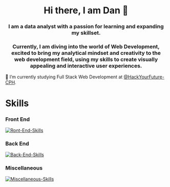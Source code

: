  # <div style="text-align: center" align="center">Hi there, I am Dan 👋 </div>


###  <div style="text-align: center"> I am a data analyst with a passion for learning and expanding my skillset.</div>
### <div style="text-align: center">Currently, I am diving into the world of Web Development, excited to bring my analytical mindset and creativity to the web development field, using my skills to create visually appealing and interactive user experiences. </div>
🌱 I’m currently studying Full Stack Web Development at [@HackYourFuture-CPH](https://github.com/HackYourFuture-CPH).
# 



# Skills

### Front End
[![Ront-End-Skills](https://skills.thijs.gg/icons?i=html,css,js,sass,tailwind,bootstrap,wordpress,styledcomponents,react,nextjs&theme=light)](https://skills.thijs.gg)
### Back End
[![Back-End-Skills](https://skills.thijs.gg/icons?i=nodejs,express,py,flask,firebase,mongodb,mysql,postgres,sqlite&theme=light)](https://skills.thijs.gg)
### Miscellaneous
[![Miscellaneous-Skills](https://skills.thijs.gg/icons?i=git,github,docker,jest,figma,md,r&theme=light)](https://skills.thijs.gg)
